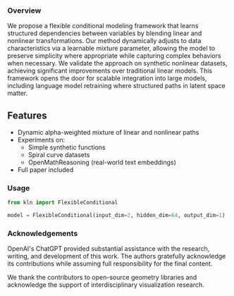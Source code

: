 ### Overview
We propose a flexible conditional modeling framework that learns structured dependencies between variables by blending linear and nonlinear transformations. Our method dynamically adjusts to data characteristics via a learnable mixture parameter, allowing the model to preserve simplicity where appropriate while capturing complex behaviors when necessary. We validate the approach on synthetic nonlinear datasets, achieving significant improvements over traditional linear models. This framework opens the door for scalable integration into large models, including language model retraining where structured paths in latent space matter.

## Features
- Dynamic alpha-weighted mixture of linear and nonlinear paths
- Experiments on:
  - Simple synthetic functions
  - Spiral curve datasets
  - OpenMathReasoning (real-world text embeddings)
- Full paper included

### Usage
``` python
from kln import FlexibleConditional

model = FlexibleConditional(input_dim=2, hidden_dim=64, output_dim=1)
```

### Acknowledgements
OpenAI's ChatGPT provided substantial assistance with the research, writing, and development of this work. The authors gratefully acknowledge its contributions while assuming full responsibility for the final content.

We thank the contributors to open-source geometry libraries and acknowledge the support of interdisciplinary visualization research.
